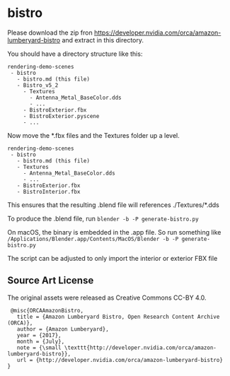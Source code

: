 # bistro

Please download the zip fron https://developer.nvidia.com/orca/amazon-lumberyard-bistro
and extract in this directory.

You should have a directory structure like this:

```
rendering-demo-scenes
 - bistro
   - bistro.md (this file)
   - Bistro_v5_2
     - Textures
       - Antenna_Metal_BaseColor.dds
       - ...
     - BistroExterior.fbx
     - BistroExterior.pyscene
     - ...
```

Now move the *.fbx files and the Textures folder up a level.

```
rendering-demo-scenes
 - bistro
   - bistro.md (this file)
   - Textures
     - Antenna_Metal_BaseColor.dds
     - ...
   - BistroExterior.fbx
   - BistroInterior.fbx
```

This ensures that the resulting .blend file will references ./Textures/*.dds

To produce the .blend file, run `blender -b -P generate-bistro.py`

On macOS, the binary is embedded in the .app file. So run something like `/Applications/Blender.app/Contents/MacOS/Blender -b -P generate-bistro.py`

The script can be adjusted to only import the interior or exterior FBX file

## Source Art License

The original assets were released as Creative Commons CC-BY 4.0.

```
 @misc{ORCAAmazonBistro,
   title = {Amazon Lumberyard Bistro, Open Research Content Archive (ORCA)},
   author = {Amazon Lumberyard},
   year = {2017},
   month = {July},
   note = {\small \texttt{http://developer.nvidia.com/orca/amazon-lumberyard-bistro}},
   url = {http://developer.nvidia.com/orca/amazon-lumberyard-bistro}
}
```
